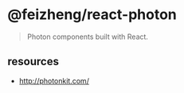 # @feizheng/react-photon
> Photon components built with React.


## resources
- http://photonkit.com/
